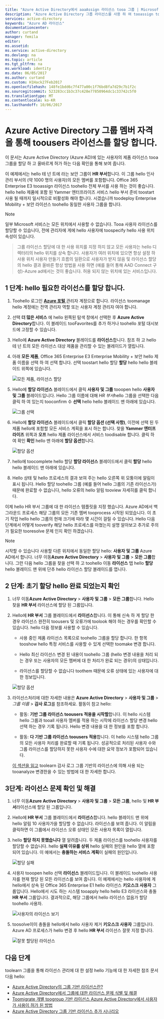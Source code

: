 ```yaml
---
title: "Azure Active Directory에서 aaaAssign 라이선스 tooa 그룹 | Microsoft Docs"
description: "Azure Active Directory 그룹 라이선스를 사용 하 여 tooassign toousers 허가 하는 방법"
services: active-directory
keywords: "Azure AD 라이선스"
documentationcenter: 
author: curtand
manager: femila
editor: 
ms.assetid: 
ms.service: active-directory
ms.devlang: na
ms.topic: article
ms.tgt_pltfrm: na
ms.workload: identity
ms.date: 06/05/2017
ms.author: curtand
ms.custom: H1Hack27Feb2017
ms.openlocfilehash: 148fe1bdd6c7f477a00c1f76bd8fa7d29c7b1f2c
ms.sourcegitcommit: 523283cc1b3c37c428e77850964dc1c33742c5f0
ms.translationtype: MT
ms.contentlocale: ko-KR
ms.lasthandoff: 10/06/2017
---
```

# <a name="assign-licenses-toousers-by-group-membership-in-azure-active-directory"></a>Azure Active Directory 그룹 멤버 자격을 통해 toousers 라이선스를 할당 합니다.

이 문서는 Azure Active Directory (Azure AD)에 있는 사용자의 제품 라이선스 tooa 그룹을 할당 하 고 올바르게 허가 하는 다음 확인을 통해 보여 줍니다.

이 예제에서는 hello 테 넌 트에 라는 보안 그룹이 **HR 부서**합니다. 이 그룹 hello 인사 관리 부서의 (약 1000 명의 사용자)의 모든 멤버를 포함합니다. Office 365 Enterprise E3 tooassign 라이선스 toohello 전체 부서를 사용 하는 것이 좋습니다. hello hello 제품에 포함 된 Yammer 엔터프라이즈 서비스 hello 부서 준비 toostart 사용 될 때까지 일시적으로 비활성화 해야 합니다. 시겠습니까 toodeploy Enterprise Mobility + 보안 라이선스 toohello 동일한 사용자 그룹을 합니다.

> [!NOTE]
> 일부 Microsoft 서비스는 모든 위치에서 사용할 수 없습니다. Tooa 사용자 라이선스를 할당할 수 있습니다, 전에 관리자에 게에 hello 사용자에 toospecify hello 사용 위치 속성이 있습니다.

> 그룹 라이선스 할당에 대 한 사용 위치를 지정 하지 않고 모든 사용자는 hello 디렉터리의 hello 위치를 상속 합니다. 사용자가 여러 위치에 있으면 항상 설정 하 사용 위치 사용자 만들기 흐름의 일환으로 사용자가 받지 않음 및 라이선스 할당의 hello 결과 올바른 항상 방법을 사용 하면 (예를 들어 통해 AAD Connect 구성)-Azure ad에서는 것이 좋습니다. 허용 되지 않는 위치에 있는 서비스입니다.

## <a name="step-1-assign-hello-required-licenses"></a>1 단계: hello 필요한 라이선스를 할당 합니다.

1. Toohello 로그인 [ **Azure 포털** ](https://portal.azure.com) 관리자 계정으로 합니다. 라이선스 toomanage hello 계정에는 전역 관리자 역할 또는 사용자 계정 관리자 여야 합니다.

2. 선택 **더 많은 서비스** 에 hello 왼쪽된 탐색 창에서 선택한 후 **Azure Active Directory**합니다. 이 블레이드 tooFavorites를 추가 하거나 toohello 포털 대시보드에 고정할 수 있습니다.

3. Hello에 **Azure Active Directory** 블레이드를 **라이선스**합니다. 참조 하 고 hello 테 넌 트의 모든 라이선스 대상 제품을 관리할 수 있는 블레이드가 열립니다.

4. 아래 **모든 제품**, Office 365 Enterprise E3 Enterprise Mobility + 보안 hello 제품 이름을 선택 하 여 선택 합니다. 선택 toostart hello 할당 **할당** hello hello 블레이드 위쪽에 있습니다.

   ![모든 제품, 라이선스 할당](media/active-directory-licensing-group-assignment-azure-portal/all-products-assign.png)

5. Hello에 **할당 라이선스** 블레이드에서 클릭 **사용자 및 그룹** tooopen hello **사용자 및 그룹** 블레이드입니다. Hello 그룹 이름에 대해 *HR 부서*hello 그룹을 선택한 다음 클릭 하 여 있는지 tooconfirm 수 **선택** hello hello 블레이드 맨 아래에 있습니다.

   ![그룹 선택](media/active-directory-licensing-group-assignment-azure-portal/select-a-group.png)

6. Hello에 **할당 라이선스** 블레이드에서 클릭 **할당 옵션 (선택 사항)**, 이전에 선택 된 두 제품 hello에 포함할 모든 서비스 계획을 표시 하는 합니다. 찾을 **Yammer 엔터프라이즈** 위쪽과 **오프** hello 제품 라이선스에서 서비스 toodisable 합니다. 클릭 하 여 확인 **확인** hello 맨 아래에 **할당 옵션**합니다.

   ![할당 옵션](media/active-directory-licensing-group-assignment-azure-portal/assignment-options.png)

7. hello에 toocomplete hello 할당 **할당 라이선스** 블레이드에서 클릭 **할당** hello hello 블레이드 맨 아래에 있습니다.

8. Hello 상태 및 hello 프로세스의 결과 보여 주는 hello 오른쪽 위 모퉁이에 알림이 표시 됩니다. Hello 할당 toohello 그룹 (예를 들어 hello 그룹의 기존 라이선스가) 때문에 완료할 수 없습니다, hello 오류의 hello 알림 tooview 자세히를 클릭 합니다.

이제 hello HR 부서 그룹에 대 한 라이선스 템플릿을 지정 했습니다. Azure AD에서 백그라운드 프로세스 해당 그룹의 모든 기존 멤버 tooprocess 시작된 되었습니다. 이 초기 작업 hello hello 그룹의 현재 크기에 따라 몇 시간이 걸릴 수 있습니다. Hello 다음 단계에서 어떻게 tooverify 해당 hello 프로세스를 마쳤는지 설명 알아보고 추가로 주의가 필요한 tooresolve 문제 인지 확인 하겠습니다.

> [!NOTE]
> 시작할 수 있습니다 사용할 다른 위치에서 동일한 할당 hello: **사용자 및 그룹** Azure AD에서 합니다. 너무 이동**Azure Active Directory** > **사용자 및 그룹** > **모든 그룹**합니다. 그런 다음 hello 그룹을 찾을 선택 하 고 toohello 이동 **라이선스** 탭 hello **할당** hello 블레이드 맨 위에 단추 hello 라이선스 할당 블레이드를 엽니다.

## <a name="step-2-verify-that-hello-initial-assignment-has-finished"></a>2 단계: 초기 할당 hello 완료 되었는지 확인

1. 너무 이동**Azure Active Directory** > **사용자 및 그룹** > **모든 그룹**합니다. Hello 찾을 **HR 부서** 라이선스에 할당 된 그룹입니다.

2. Hello에 **HR 부서** 그룹 블레이드에서 **라이선스**합니다. 이 통해 신속 하 게 할당 한 경우 라이선스 완전히 toousers 및 오류가에 toolook 해야 하는 경우를 확인할 수 있습니다. hello 다음 정보를 사용할 수 있습니다.

   - 사용 중인 제품 라이선스 목록으로 toohello 그룹을 할당 합니다. 한 항목 tooshow hello 특정 서비스를 사용할 수 있게 선택한 toomake 변경 합니다.

   - Hello 최신 라이선스 변경 된 내용이 toohello 그룹 (hello 변경 내용을 처리 되는 경우 또는 사용자의 모든 멤버에 대 한 처리가 완료 되는 경우)의 상태입니다.

   - 라이선스를 할당할 수 없습니다 toothem 때문에 오류 상태에 있는 사용자에 대 한 정보입니다.

   ![할당 옵션](media/active-directory-licensing-group-assignment-azure-portal/assignment-errors.png)

3. 라이선스처리에 대한 자세한 내용은 **Azure Active Directory** > **사용자 및 그룹** > *그룹 이름* > **감사 로그**를 참조하세요. 활동이 참고 hello:

   - 활동: **기반 그룹 라이선스 toousers 적용을 시작할**합니다. 이 hello 시스템 hello 그룹과 tooall 사용자 멤버를 적용 하는 시작에 라이선스 할당 변경 hello 선택 하는 경우 기록 됩니다. Hello 변경 내용을 대 한 정보를 포함 합니다.

   - 활동: **다 기반 그룹 라이선스 toousers 적용**합니다. 이 hello 시스템 hello 그룹의 모든 사용자 처리를 완료할 때 기록 됩니다. 성공적으로 처리된 사용자 수와 그룹 라이선스를 할당하지 못한 사용자 수에 대한 요약 정보가 포함되어 있습니다.

   [이 섹션을 읽고](./active-directory-licensing-group-advanced.md#use-audit-logs-to-monitor-group-based-licensing-activity) toolearn 감사 로그 그룹 기반의 라이선스에 의해 사용 되는 tooanalyze 변경한을 수 있는 방법에 대 한 자세한 합니다.

## <a name="step-3-check-for-license-problems-and-resolve-them"></a>3단계: 라이선스 문제 확인 및 해결

1. 너무 이동**Azure Active Directory** > **사용자 및 그룹** > **모든 그룹**, hello 및 **HR 부서**라이선스에 할당 된 그룹입니다.
2. Hello에 **HR 부서** 그룹 블레이드에서 **라이선스**합니다. hello 블레이드 맨 위에 hello 알림 10 사용자가을 할당할 수 없습니다. 라이선스를 보여 줍니다. 이 알림을 클릭하면 이 그룹에서 라이선스 오류 상태인 모든 사용자 목록이 열립니다.
3. hello **할당 하지 못했습니다** 열 알려줍니다. 두 제품 라이선스를 toohello 사용자를 할당할 수 없습니다. hello **실패 이유를 상위** hello 실패의 원인을 hello 열에 포함 되어 있습니다. 이 예에서는 **충돌하는 서비스 계획**이 실패의 원인입니다.

   ![할당 실패](media/active-directory-licensing-group-assignment-azure-portal/failed-assignments.png)

4. 사용자 tooopen hello 선택 **라이선스** 블레이드입니다. 이 블레이드 toohello 사용자를 현재 할당 된 모든 라이선스를 보여 줍니다. 이 예제에서는 hello 사용자에 게 hello에서 상속 된 Office 365 Enterprise E1 hello 라이선스 **키오스크 사용자** 그룹입니다. Hello에서 시도 하는 시스템 tooapply hello hello E3 라이선스와 충돌 **HR 부서** 그룹입니다. 결과적으로, 해당 그룹에서 hello 라이선스 없음가 할당 toohello 사용자.

   ![사용자의 라이선스 보기](media/active-directory-licensing-group-assignment-azure-portal/user-license-view.png)

5. toosolve이이 충돌을 hello에서 hello 사용자 제거 **키오스크 사용자** 그룹입니다. Azure AD 프로세스가 hello 변경 후 hello **HR 부서** 라이선스 잘못 지정 합니다.

   ![잘못 할당된 라이선스](media/active-directory-licensing-group-assignment-azure-portal/license-correctly-assigned.png)

## <a name="next-steps"></a>다음 단계

toolearn 그룹을 통해 라이선스 관리에 대 한 설정 hello 기능에 대 한 자세한 참조 문서 다음 hello:

* [Azure Active Directory의 그룹 기반 라이선스란?](active-directory-licensing-whatis-azure-portal.md)
* [Azure Active Directory에서 그룹에 대한 라이선스 문제 식별 및 해결](active-directory-licensing-group-problem-resolution-azure-portal.md)
* [Toomigrate 개별 toogroup 기반 라이선스 Azure Active Directory에서 사용자가 사용이 허가 된 방법](active-directory-licensing-group-migration-azure-portal.md)
* [Azure Active Directory 그룹 기반 라이선스 추가 시나리오](active-directory-licensing-group-advanced.md)
